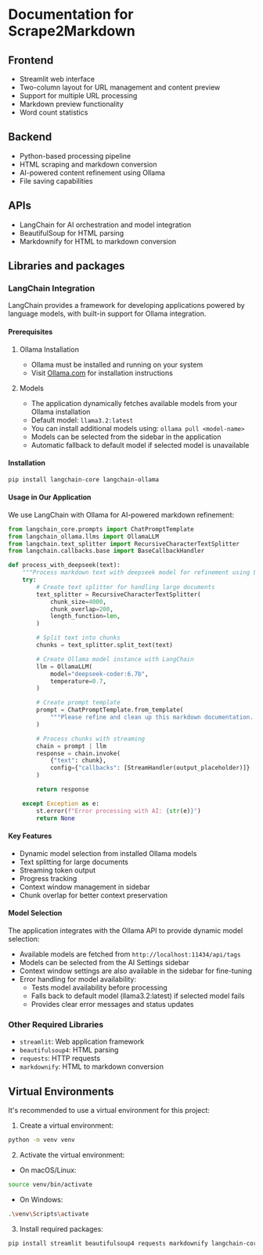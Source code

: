 # Documentation for Scrape2Markdown

## Frontend
- Streamlit web interface
- Two-column layout for URL management and content preview
- Support for multiple URL processing
- Markdown preview functionality
- Word count statistics

## Backend
- Python-based processing pipeline
- HTML scraping and markdown conversion
- AI-powered content refinement using Ollama
- File saving capabilities

## APIs
- LangChain for AI orchestration and model integration
- BeautifulSoup for HTML parsing
- Markdownify for HTML to markdown conversion

## Libraries and packages

### LangChain Integration
LangChain provides a framework for developing applications powered by language models, with built-in support for Ollama integration.

#### Prerequisites
1. Ollama Installation
   - Ollama must be installed and running on your system
   - Visit [Ollama.com](https://ollama.com) for installation instructions

2. Models
   - The application dynamically fetches available models from your Ollama installation
   - Default model: `llama3.2:latest`
   - You can install additional models using: `ollama pull <model-name>`
   - Models can be selected from the sidebar in the application
   - Automatic fallback to default model if selected model is unavailable

#### Installation
```bash
pip install langchain-core langchain-ollama
```

#### Usage in Our Application
We use LangChain with Ollama for AI-powered markdown refinement:

```python
from langchain_core.prompts import ChatPromptTemplate
from langchain_ollama.llms import OllamaLLM
from langchain.text_splitter import RecursiveCharacterTextSplitter
from langchain.callbacks.base import BaseCallbackHandler

def process_with_deepseek(text):
    """Process markdown text with deepseek model for refinement using Langchain"""
    try:
        # Create text splitter for handling large documents
        text_splitter = RecursiveCharacterTextSplitter(
            chunk_size=4000,
            chunk_overlap=200,
            length_function=len,
        )

        # Split text into chunks
        chunks = text_splitter.split_text(text)

        # Create Ollama model instance with LangChain
        llm = OllamaLLM(
            model="deepseek-coder:6.7b",
            temperature=0.7,
        )

        # Create prompt template
        prompt = ChatPromptTemplate.from_template(
            """Please refine and clean up this markdown documentation..."""
        )

        # Process chunks with streaming
        chain = prompt | llm
        response = chain.invoke(
            {"text": chunk},
            config={"callbacks": [StreamHandler(output_placeholder)]}
        )

        return response

    except Exception as e:
        st.error(f"Error processing with AI: {str(e)}")
        return None
```

#### Key Features
- Dynamic model selection from installed Ollama models
- Text splitting for large documents
- Streaming token output
- Progress tracking
- Context window management in sidebar
- Chunk overlap for better context preservation

#### Model Selection
The application integrates with the Ollama API to provide dynamic model selection:
- Available models are fetched from `http://localhost:11434/api/tags`
- Models can be selected from the AI Settings sidebar
- Context window settings are also available in the sidebar for fine-tuning
- Error handling for model availability:
  - Tests model availability before processing
  - Falls back to default model (llama3.2:latest) if selected model fails
  - Provides clear error messages and status updates

### Other Required Libraries
- `streamlit`: Web application framework
- `beautifulsoup4`: HTML parsing
- `requests`: HTTP requests
- `markdownify`: HTML to markdown conversion

## Virtual Environments
It's recommended to use a virtual environment for this project:

1. Create a virtual environment:
```bash
python -m venv venv
```

2. Activate the virtual environment:
- On macOS/Linux:
```bash
source venv/bin/activate
```
- On Windows:
```bash
.\venv\Scripts\activate
```

3. Install required packages:
```bash
pip install streamlit beautifulsoup4 requests markdownify langchain-core langchain-ollama
